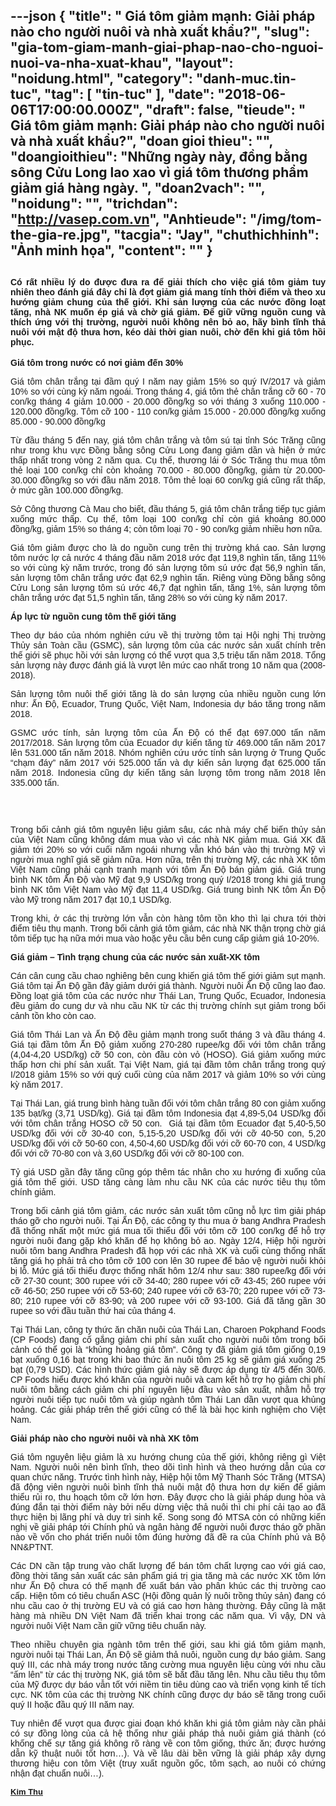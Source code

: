 ---json
{
    "title": " Giá tôm giảm mạnh: Giải pháp nào cho người nuôi và nhà xuất khẩu?",
    "slug": "gia-tom-giam-manh-giai-phap-nao-cho-nguoi-nuoi-va-nha-xuat-khau",
    "layout": "noidung.html",
    "category": "danh-muc.tin-tuc",
    "tag": [
        "tin-tuc"
    ],
    "date": "2018-06-06T17:00:00.000Z",
    "draft": false,
    "tieude": " Giá tôm giảm mạnh: Giải pháp nào cho người nuôi và nhà xuất khẩu?",
    "doan gioi thieu": "",
    "doangioithieu": "Những ngày này, đồng bằng sông Cửu Long lao xao vì giá tôm thương phẩm giảm giá hàng ngày. ",
    "doan2vach": "",
    "noidung": "",
    "trichdan": "http://vasep.com.vn",
    "Anhtieude": "/img/tom-the-gia-re.jpg",
    "tacgia": "Jay",
    "chuthichhinh": "Ảnh minh họa",
    "__content__": ""
}
---
<div style="text-align:start">
<h2 style="font-style:normal; text-align:justify"><span style="font-size:14px"><span style="color:#1b1b1b"><span style="font-family:Arial"><span style="background-color:#ffffff">C&oacute; rất nhiều l&yacute; do được đưa ra để giải th&iacute;ch cho việc gi&aacute; t&ocirc;m giảm tuy nhi&ecirc;n theo đ&aacute;nh gi&aacute; đ&acirc;y chỉ l&agrave; đợt giảm gi&aacute; mang t&iacute;nh thời điểm v&agrave; theo xu hướng giảm chung của thế giới. Khi sản lượng của c&aacute;c nước đồng loạt tăng, nh&agrave; NK muốn &eacute;p gi&aacute; v&agrave; chờ gi&aacute; giảm. Để giữ vững nguồn cung v&agrave; th&iacute;ch ứng với thị trường, người nu&ocirc;i kh&ocirc;ng n&ecirc;n bỏ ao, h&atilde;y b&igrave;nh tĩnh thả nu&ocirc;i với mật độ thưa hơn, k&eacute;o d&agrave;i thời gian nu&ocirc;i, chờ đến khi gi&aacute; t&ocirc;m hồi phục.</span></span></span></span></h2>

<div style="text-align:justify">
<p style="margin-left:0in; margin-right:0in; text-align:justify"><span style="font-size:14px"><span style="color:#1b1b1b"><span style="font-family:Arial"><span style="background-color:#ffffff"><strong>Gi&aacute; t&ocirc;m trong nước c&oacute; nơi giảm đến 30%</strong></span></span></span></span></p>

<p style="margin-left:0in; margin-right:0in; text-align:justify"><span style="font-size:14px"><span style="color:#1b1b1b"><span style="font-family:Arial"><span style="background-color:#ffffff">Gi&aacute; t&ocirc;m ch&acirc;n trắng tại đầm qu&yacute; I năm nay giảm 15% so qu&yacute; IV/2017 v&agrave; giảm 10% so với c&ugrave;ng kỳ năm ngo&aacute;i. Trong th&aacute;ng 4, gi&aacute; t&ocirc;m thẻ ch&acirc;n trắng cỡ 60 - 70 con/kg th&aacute;ng 4 giảm 10.000 - 20.000 đồng/kg so với th&aacute;ng 3 xuống 110.000 - 120.000 đồng/kg. T&ocirc;m cỡ 100 - 110 con/kg giảm 15.000 - 20.000 đồng/kg xuống 85.000 - 90.000 đồng/kg</span></span></span></span></p>

<p style="margin-left:0in; margin-right:0in; text-align:justify"><span style="font-size:14px"><span style="color:#1b1b1b"><span style="font-family:Arial"><span style="background-color:#ffffff">Từ đầu th&aacute;ng 5 đến nay, gi&aacute; t&ocirc;m ch&acirc;n trắng v&agrave; t&ocirc;m s&uacute; tại tỉnh S&oacute;c Trăng cũng như trong khu vực Đồng bằng s&ocirc;ng Cửu Long đang giảm dần v&agrave; hiện ở mức thấp nhất trong v&ograve;ng 2 năm qua. Cụ thể, thương l&aacute;i ở S&oacute;c Trăng thu mua t&ocirc;m thẻ loại 100 con/kg chỉ c&ograve;n khoảng 70.000 - 80.000 đồng/kg, giảm từ 20.000- 30.000 đồng/kg so với đầu năm 2018. T&ocirc;m thẻ loại 60 con/kg gi&aacute; cũng rất thấp, ở mức gần 100.000 đồng/kg.</span></span></span></span></p>

<p style="margin-left:0in; margin-right:0in; text-align:justify"><span style="font-size:14px"><span style="color:#1b1b1b"><span style="font-family:Arial"><span style="background-color:#ffffff">Sở C&ocirc;ng thương C&agrave; Mau cho biết, đầu th&aacute;ng 5, gi&aacute; t&ocirc;m ch&acirc;n trắng tiếp tục giảm xuống mức thấp. Cụ thể, t&ocirc;m loại 100 con/kg chỉ c&ograve;n gi&aacute; khoảng 80.000 đồng/kg, giảm 15% so th&aacute;ng 4; c&ograve;n t&ocirc;m loại 70 - 90 con/kg giảm nhiều hơn nữa.</span></span></span></span></p>

<p style="margin-left:0in; margin-right:0in; text-align:justify"><span style="font-size:14px"><span style="color:#1b1b1b"><span style="font-family:Arial"><span style="background-color:#ffffff">Gi&aacute; t&ocirc;m giảm được cho l&agrave; do nguồn cung tr&ecirc;n thị trường kh&aacute; cao. Sản lượng t&ocirc;m nước lợ cả nước 4 th&aacute;ng đầu năm 2018 ước đạt 119,8 ngh&igrave;n tấn, tăng 11% so với c&ugrave;ng kỳ năm trước, trong đ&oacute; sản lượng t&ocirc;m s&uacute; ước đạt 56,9 ngh&igrave;n tấn, sản lượng t&ocirc;m ch&acirc;n trắng ước đạt 62,9 ngh&igrave;n tấn. Ri&ecirc;ng v&ugrave;ng Đồng bằng s&ocirc;ng Cửu Long sản lượng t&ocirc;m s&uacute; ước 46,7 đạt ngh&igrave;n tấn, tăng 1%, sản lượng t&ocirc;m ch&acirc;n trắng ước đạt 51,5 ngh&igrave;n tấn, tăng 28% so với c&ugrave;ng kỳ năm 2017.</span></span></span></span></p>

<p style="margin-left:0in; margin-right:0in; text-align:justify"><span style="font-size:14px"><span style="color:#1b1b1b"><span style="font-family:Arial"><span style="background-color:#ffffff"><strong>&Aacute;p lực từ nguồn cung t&ocirc;m thế giới tăng</strong></span></span></span></span></p>

<p style="margin-left:0in; margin-right:0in; text-align:justify"><span style="font-size:14px"><span style="color:#1b1b1b"><span style="font-family:Arial"><span style="background-color:#ffffff">Theo dự b&aacute;o của nh&oacute;m nghi&ecirc;n cứu về thị trường t&ocirc;m tại Hội nghị Thị trường Thủy sản To&agrave;n cầu (GSMC), sản lượng t&ocirc;m của c&aacute;c nước sản xuất ch&iacute;nh tr&ecirc;n thế giới sẽ phục hồi với sản lượng c&oacute; thể vượt qua 3,5 triệu tấn năm 2018. Tổng sản lượng n&agrave;y được đ&aacute;nh gi&aacute; l&agrave; vượt l&ecirc;n mức cao nhất trong 10 năm qua (2008-2018).</span></span></span></span></p>

<p style="margin-left:0in; margin-right:0in; text-align:justify"><span style="font-size:14px"><span style="color:#1b1b1b"><span style="font-family:Arial"><span style="background-color:#ffffff">Sản lượng t&ocirc;m nu&ocirc;i thế giới tăng l&agrave; do sản lượng của nhiều nguồn cung lớn như: Ấn Độ, Ecuador, Trung Quốc, Việt Nam, Indonesia dự b&aacute;o tăng trong năm 2018.</span></span></span></span></p>

<p style="margin-left:0in; margin-right:0in; text-align:justify"><span style="font-size:14px"><span style="color:#1b1b1b"><span style="font-family:Arial"><span style="background-color:#ffffff">GSMC ước t&iacute;nh, sản lượng t&ocirc;m của Ấn Độ c&oacute; thể đạt 697.000 tấn năm 2017/2018. Sản lượng t&ocirc;m của Ecuador dự kiến tăng từ 469.000 tấn năm 2017 l&ecirc;n 531.000 tấn năm 2018. Nh&oacute;m nghi&ecirc;n cứu ước t&iacute;nh sản lượng ở Trung Quốc &ldquo;chạm đ&aacute;y&rdquo; năm 2017 với 525.000 tấn v&agrave; dự kiến sản lượng đạt 625.000 tấn năm 2018. Indonesia cũng dự kiến tăng sản lượng t&ocirc;m trong năm 2018 l&ecirc;n 335.000 tấn.</span></span></span></span></p>

<p style="margin-left:0in; margin-right:0in; text-align:center"><span style="font-size:14px"><span style="color:#1b1b1b"><span style="font-family:Arial"><span style="background-color:#ffffff"><img alt="" src="http://vasep.com.vn/Uploads/image/PublicFile/image/Thu/Untitled(5).jpg" /></span></span></span></span></p>

<p style="margin-left:0in; margin-right:0in; text-align:justify">&nbsp;</p>

<p style="margin-left:0in; margin-right:0in; text-align:justify"><span style="font-size:14px"><span style="color:#1b1b1b"><span style="font-family:Arial"><span style="background-color:#ffffff">Trong bối cảnh gi&aacute; t&ocirc;m nguy&ecirc;n liệu giảm s&acirc;u, c&aacute;c nh&agrave; m&aacute;y chế biến thủy sản của Việt Nam cũng kh&ocirc;ng d&aacute;m mua v&agrave;o v&igrave; c&aacute;c nh&agrave; NK giảm mua. Gi&aacute; XK đ&atilde; giảm tới 20% so với cuối năm ngo&aacute;i nhưng vẫn kh&oacute; b&aacute;n v&agrave;o thị trường Mỹ v&igrave; người mua nghĩ gi&aacute; sẽ giảm nữa. Hơn nữa, tr&ecirc;n thị trường Mỹ, c&aacute;c nh&agrave; XK t&ocirc;m Việt Nam cũng phải cạnh tranh mạnh với t&ocirc;m Ấn Độ b&aacute;n giảm gi&aacute;. Gi&aacute; trung b&igrave;nh NK t&ocirc;m Ấn Độ v&agrave;o Mỹ đạt 9,9 USD/kg trong qu&yacute; I/2018 trong khi gi&aacute; trung b&igrave;nh NK t&ocirc;m Việt Nam v&agrave;o Mỹ đạt 11,4 USD/kg. Gi&aacute; trung b&igrave;nh NK t&ocirc;m Ấn Độ v&agrave;o Mỹ trong năm 2017 đạt 10,1 USD/kg.</span></span></span></span></p>

<p style="margin-left:0in; margin-right:0in; text-align:justify"><span style="font-size:14px"><span style="color:#1b1b1b"><span style="font-family:Arial"><span style="background-color:#ffffff">Trong khi, ở c&aacute;c thị trường lớn vẫn c&ograve;n h&agrave;ng t&ocirc;m tồn kho th&igrave; lại chưa tới thời điểm ti&ecirc;u thụ mạnh. Trong bối cảnh gi&aacute; t&ocirc;m giảm, c&aacute;c nh&agrave; NK thận trọng chờ gi&aacute; t&ocirc;m tiếp tục hạ nữa mới mua v&agrave;o hoặc y&ecirc;u cầu b&ecirc;n cung cấp giảm gi&aacute; 10-20%.</span></span></span></span></p>

<p style="margin-left:0in; margin-right:0in; text-align:justify"><span style="font-size:14px"><span style="color:#1b1b1b"><span style="font-family:Arial"><span style="background-color:#ffffff"><strong>Gi&aacute; giảm &ndash; T&igrave;nh trạng chung của c&aacute;c nước sản xuất-XK t&ocirc;m</strong></span></span></span></span></p>

<p style="margin-left:0in; margin-right:0in; text-align:justify"><span style="font-size:14px"><span style="color:#1b1b1b"><span style="font-family:Arial"><span style="background-color:#ffffff">C&aacute;n c&acirc;n cung cầu chao nghi&ecirc;ng b&ecirc;n cung khiến gi&aacute; t&ocirc;m thế giới giảm sụt mạnh. Gi&aacute; t&ocirc;m tại Ấn Độ gần đ&acirc;y giảm dưới gi&aacute; th&agrave;nh. Người nu&ocirc;i Ấn Độ cũng lao đao. Đồng loạt gi&aacute; t&ocirc;m của c&aacute;c nước như Th&aacute;i Lan, Trung Quốc, Ecuador, Indonesia đều giảm do cung dư v&agrave; nhu cầu NK từ c&aacute;c thị trường ch&iacute;nh sụt giảm trong bối cảnh tồn kho c&ograve;n cao.</span></span></span></span></p>

<p style="margin-left:0in; margin-right:0in; text-align:justify"><span style="font-size:14px"><span style="color:#1b1b1b"><span style="font-family:Arial"><span style="background-color:#ffffff">Gi&aacute; t&ocirc;m Th&aacute;i Lan v&agrave; Ấn Độ đều giảm mạnh trong suốt th&aacute;ng 3 v&agrave; đầu th&aacute;ng 4. Gi&aacute; tại đầm t&ocirc;m Ấn Độ giảm xuống 270-280 rupee/kg đối với t&ocirc;m ch&acirc;n trắng (4,04-4,20 USD/kg) cỡ 50 con, c&ograve;n đầu c&ograve;n vỏ (HOSO). Gi&aacute; giảm xuống mức thấp hơn chi ph&iacute; sản xuất. Tại Việt Nam, gi&aacute; tại đầm t&ocirc;m ch&acirc;n trắng trong qu&yacute; I/2018 giảm 15% so với qu&yacute; cuối c&ugrave;ng của năm 2017 v&agrave; giảm 10% so với c&ugrave;ng kỳ năm 2017.</span></span></span></span></p>

<p style="margin-left:0in; margin-right:0in; text-align:justify"><span style="font-size:14px"><span style="color:#1b1b1b"><span style="font-family:Arial"><span style="background-color:#ffffff">Tại Th&aacute;i Lan, gi&aacute; trung b&igrave;nh h&agrave;ng tuần đối với t&ocirc;m ch&acirc;n trắng 80 con giảm xuống 135 bạt/kg (3,71 USD/kg). Gi&aacute; tại đầm t&ocirc;m Indonesia đạt 4,89-5,04 USD/kg đối với t&ocirc;m ch&acirc;n trắng HOSO cỡ 50 con. &nbsp;Gi&aacute; tại đầm t&ocirc;m Ecuador đạt 5,40-5,50 USD/kg đối với cỡ 30-40 con, 5,15-5,20 USD/kg đối với cỡ 40-50 con, 5,20 USD/kg đối với cỡ 50-60 con, 4,50-4,60 USD/kg đối với cỡ 60-70 con, 4 USD/kg đối với cỡ 70-80 con v&agrave; 3,60 USD/kg đối với cỡ 80-100 con.</span></span></span></span></p>

<p style="margin-left:0in; margin-right:0in; text-align:justify"><span style="font-size:14px"><span style="color:#1b1b1b"><span style="font-family:Arial"><span style="background-color:#ffffff">Tỷ gi&aacute; USD gần đ&acirc;y tăng cũng g&oacute;p th&ecirc;m t&aacute;c nh&acirc;n cho xu hướng đi xuống của gi&aacute; t&ocirc;m thế giới. USD tăng c&agrave;ng l&agrave;m nhu cầu NK của c&aacute;c nước ti&ecirc;u thụ t&ocirc;m ch&iacute;nh giảm.</span></span></span></span></p>

<p style="margin-left:0in; margin-right:0in; text-align:justify"><span style="font-size:14px"><span style="color:#1b1b1b"><span style="font-family:Arial"><span style="background-color:#ffffff">Trong bối cảnh gi&aacute; t&ocirc;m giảm, c&aacute;c nước sản xuất t&ocirc;m cũng nỗ lực t&igrave;m giải ph&aacute;p th&aacute;o gỡ cho người nu&ocirc;i. Tại Ấn Độ, c&aacute;c c&ocirc;ng ty thu mua ở bang Andhra Pradesh đ&atilde; thống nhất một mức gi&aacute; mua tối thiểu đối với t&ocirc;m cỡ 100 con/kg để hỗ trợ người nu&ocirc;i đang gặp kh&oacute; khăn để họ kh&ocirc;ng bỏ ao. Ng&agrave;y 12/4, Hiệp hội người nu&ocirc;i t&ocirc;m bang Andhra Pradesh đ&atilde; họp với c&aacute;c nh&agrave; XK v&agrave; cuối c&ugrave;ng thống nhất tăng gi&aacute; họ phải trả cho t&ocirc;m cỡ 100 con l&ecirc;n 30 rupee để bảo vệ người nu&ocirc;i khỏi bị lỗ. Mức gi&aacute; tối thiểu được thống nhất h&ocirc;m 12/4 như sau: 380 rupee/kg đối với cỡ 27-30 count; 300 rupee với cỡ 34-40; 280 rupee với cỡ 43-45; 260 rupee với cỡ 46-50; 250 rupee với cỡ 53-60; 240 rupee với cỡ 63-70; 220 rupee với cỡ 73-80; 210 rupee với cỡ 83-90; v&agrave; 200 rupee với cỡ 93-100. Gi&aacute; đ&atilde; tăng gần 30 rupee so với đầu tuần thứ hai của th&aacute;ng 4.</span></span></span></span></p>

<p style="margin-left:0in; margin-right:0in; text-align:justify"><span style="font-size:14px"><span style="color:#1b1b1b"><span style="font-family:Arial"><span style="background-color:#ffffff">Tại Th&aacute;i Lan, c&ocirc;ng ty thức ăn chăn nu&ocirc;i của Th&aacute;i Lan, Charoen Pokphand Foods (CP Foods) đang cố gắng giảm chi ph&iacute; sản xuất cho người nu&ocirc;i t&ocirc;m trong bối cảnh c&oacute; thể gọi l&agrave; &ldquo;khủng hoảng gi&aacute; t&ocirc;m&rdquo;. C&ocirc;ng ty đ&atilde; giảm gi&aacute; t&ocirc;m giống 0,19 bạt xuống 0,16 bạt trong khi bao thức ăn nu&ocirc;i t&ocirc;m 25 kg sẽ giảm gi&aacute; xuống 25 bạt (0,79 USD). C&aacute;c h&igrave;nh thức giảm gi&aacute; n&agrave;y sẽ được &aacute;p dụng từ 4/5 đến 30/6. CP Foods hiểu được kh&oacute; khăn của người nu&ocirc;i v&agrave; cam kết hỗ trợ họ giảm chi ph&iacute; nu&ocirc;i t&ocirc;m bằng c&aacute;ch giảm chi ph&iacute; nguy&ecirc;n liệu đầu v&agrave;o sản xuất, nhằm hỗ trợ người nu&ocirc;i tiếp tục nu&ocirc;i t&ocirc;m v&agrave; gi&uacute;p ng&agrave;nh t&ocirc;m Th&aacute;i Lan dần vượt qua khủng hoảng. C&aacute;c giải ph&aacute;p tr&ecirc;n thế giới cũng c&oacute; thể l&agrave; b&agrave;i học kinh nghiệm cho Việt Nam.</span></span></span></span></p>

<p style="margin-left:0in; margin-right:0in; text-align:justify"><span style="font-size:14px"><span style="color:#1b1b1b"><span style="font-family:Arial"><span style="background-color:#ffffff"><strong>Giải ph&aacute;p n&agrave;o cho người nu&ocirc;i v&agrave; nh&agrave; XK t&ocirc;m</strong></span></span></span></span></p>

<p style="margin-left:0in; margin-right:0in; text-align:justify"><span style="font-size:14px"><span style="color:#1b1b1b"><span style="font-family:Arial"><span style="background-color:#ffffff">Gi&aacute; t&ocirc;m nguy&ecirc;n liệu giảm l&agrave; xu hướng chung của thế giới, kh&ocirc;ng ri&ecirc;ng g&igrave; Việt Nam. Người nu&ocirc;i n&ecirc;n b&igrave;nh tĩnh, theo d&otilde;i t&igrave;nh h&igrave;nh v&agrave; theo hướng dẫn của cơ quan chức năng. Trước t&igrave;nh h&igrave;nh n&agrave;y, Hiệp hội t&ocirc;m Mỹ Thanh S&oacute;c Trăng (MTSA) đ&atilde; động vi&ecirc;n người nu&ocirc;i b&igrave;nh tĩnh thả nu&ocirc;i mật độ thưa hơn dự kiến để giảm thiểu rủi ro, thu hoạch t&ocirc;m cỡ lớn hơn. Đ&acirc;y được cho l&agrave; giải ph&aacute;p dung h&ograve;a v&agrave; đ&uacute;ng đắn tại thời điểm n&agrave;y bởi nếu dừng việc thả nu&ocirc;i th&igrave; chi ph&iacute; cải tạo ao đ&atilde; thực hiện bị l&atilde;ng ph&iacute; v&agrave; duy tr&igrave; sinh kế. Song song đ&oacute; MTSA c&ograve;n c&oacute; những kiến nghị về giải ph&aacute;p tới Ch&iacute;nh phủ v&agrave; ng&acirc;n h&agrave;ng để người nu&ocirc;i được th&aacute;o gỡ phần n&agrave;o về vốn cho ph&aacute;t triển nu&ocirc;i t&ocirc;m đ&uacute;ng hường đ&atilde; đề ra của Ch&iacute;nh phủ v&agrave; Bộ NN&amp;PTNT.</span></span></span></span></p>

<p style="margin-left:0in; margin-right:0in; text-align:justify"><span style="font-size:14px"><span style="color:#1b1b1b"><span style="font-family:Arial"><span style="background-color:#ffffff">C&aacute;c DN cần tập trung v&agrave;o chất lượng để b&aacute;n t&ocirc;m chất lượng cao với gi&aacute; cao, đồng thời tăng sản xuất c&aacute;c sản phẩm gi&aacute; trị gia tăng m&agrave; c&aacute;c nước XK t&ocirc;m lớn như Ấn Độ chưa c&oacute; thế mạnh để xuất b&aacute;n v&agrave;o ph&acirc;n kh&uacute;c c&aacute;c thị trường cao cấp. Hiện t&ocirc;m c&oacute; ti&ecirc;u chuẩn ASC (Hội đồng quản l&yacute; nu&ocirc;i trồng thủy sản) đang c&oacute; nhu cầu cao ở thị trường EU v&agrave; c&oacute; gi&aacute; cao hơn h&agrave;ng thường. Đ&acirc;y cũng l&agrave; mặt h&agrave;ng m&agrave; nhiều DN Việt Nam đ&atilde; triển khai trong c&aacute;c năm qua. V&igrave; vậy, DN v&agrave; người nu&ocirc;i Việt Nam cần giữ vững ti&ecirc;u chuẩn n&agrave;y.</span></span></span></span></p>

<p style="margin-left:0in; margin-right:0in; text-align:justify"><span style="font-size:14px"><span style="color:#1b1b1b"><span style="font-family:Arial"><span style="background-color:#ffffff">Theo nhiều chuy&ecirc;n gia ng&agrave;nh t&ocirc;m tr&ecirc;n thế giới, sau khi gi&aacute; t&ocirc;m giảm mạnh, người nu&ocirc;i tại Th&aacute;i Lan, Ấn Độ sẽ giảm thả nu&ocirc;i, nguồn cung dự b&aacute;o giảm. Sang qu&yacute; III, c&aacute;c nh&agrave; m&aacute;y trong nước tăng cường mua nguy&ecirc;n liệu c&ugrave;ng với nhu cầu &ldquo;ấm l&ecirc;n&rdquo; từ c&aacute;c thị trường NK, gi&aacute; t&ocirc;m sẽ bắt đầu tăng l&ecirc;n. Nhu cầu ti&ecirc;u thụ t&ocirc;m của Mỹ được dự b&aacute;o vẫn tốt với niềm tin ti&ecirc;u d&ugrave;ng cao v&agrave; triển vọng kinh tế t&iacute;ch cực. NK t&ocirc;m của c&aacute;c thị trường NK ch&iacute;nh cũng được dự b&aacute;o sẽ tăng trong cuối qu&yacute; II hoặc&nbsp;đầu qu&yacute; III năm nay.</span></span></span></span></p>

<p style="margin-left:0in; margin-right:0in; text-align:justify"><span style="font-size:14px"><span style="color:#1b1b1b"><span style="font-family:Arial"><span style="background-color:#ffffff">Tuy nhi&ecirc;n để vượt qua được giai đoạn kh&oacute; khăn khi gi&aacute; t&ocirc;m giảm n&agrave;y cần phải c&oacute; sự đồng l&ograve;ng của cả hệ thống như giải ph&aacute;p thả nu&ocirc;i giảm gi&aacute; th&agrave;nh (c&oacute; khống chế sự tăng gi&aacute; kh&ocirc;ng r&otilde; r&agrave;ng về con t&ocirc;m giống, thức ăn; được hướng dẫn kỹ thuật nu&ocirc;i tốt hơn&hellip;). V&agrave; về l&acirc;u d&agrave;i bền vững l&agrave; giải ph&aacute;p x&acirc;y dựng thương hiệu con t&ocirc;m Việt (truy xuất nguồn gốc, t&ocirc;m sạch, ao nu&ocirc;i c&oacute; chứng nhận đạt chuẩn nu&ocirc;i&hellip;).</span></span></span></span></p>
</div>
</div>

<div style="text-align:left"><span style="font-size:14px"><span style="color:#1b1b1b"><span style="font-family:Arial"><span style="background-color:#ffffff"><a class="TitleAuthor" href="http://vasep.com.vn/714/Ban-Bien-Tap/BTV-Phung-Thi-Kim-Thu.htm" id="tooltip_TinAuthorNew714" style="transition:color 0.3s ease-out; text-decoration:underline; font-style:normal; font-variant:normal; font-weight:bold; font-stretch:normal; font-size:13px; font-family:Arial; color:#1b1b1b; line-height:16px">Kim Thu</a></span></span></span></span></div>
